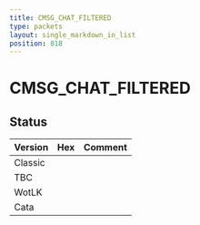 ```yaml
---
title: CMSG_CHAT_FILTERED
type: packets
layout: single_markdown_in_list
position: 818
---
```


# CMSG_CHAT_FILTERED

## Status

Version | Hex | Comment
---------- | ---------- | ---------- 
Classic |  |  
TBC |  |  
WotLK |  |  
Cata |  |  
